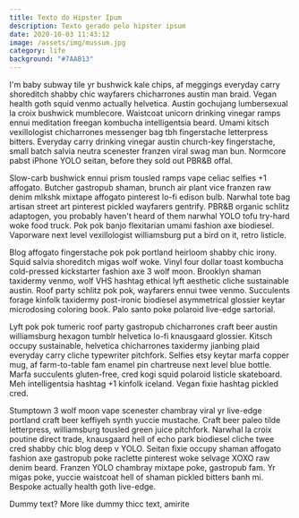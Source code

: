 ```yaml
---
title: Texto do Hipster Ipum
description: Texto gerado pelo hipster ipsum
date: 2020-10-03 11:43:12
image: /assets/img/mussum.jpg
category: life
background: "#7AAB13"
---
```

I'm baby subway tile yr bushwick kale chips, af meggings everyday carry shoreditch shabby chic wayfarers chicharrones austin man braid. Vegan health goth squid venmo actually helvetica. Austin gochujang lumbersexual la croix bushwick mumblecore. Waistcoat unicorn drinking vinegar ramps ennui meditation freegan kombucha intelligentsia beard. Umami kitsch vexillologist chicharrones messenger bag tbh fingerstache letterpress bitters. Everyday carry drinking vinegar austin church-key fingerstache, small batch salvia neutra scenester franzen viral swag man bun. Normcore pabst iPhone YOLO seitan, before they sold out PBR&B offal.

Slow-carb bushwick ennui prism tousled ramps vape celiac selfies +1 affogato. Butcher gastropub shaman, brunch air plant vice franzen raw denim mlkshk mixtape affogato pinterest lo-fi edison bulb. Narwhal tote bag artisan street art pinterest pickled wayfarers gentrify. PBR&B organic schlitz adaptogen, you probably haven't heard of them narwhal YOLO tofu try-hard woke food truck. Pok pok banjo flexitarian umami fashion axe biodiesel. Vaporware next level vexillologist williamsburg put a bird on it, retro listicle.

Blog affogato fingerstache pok pok portland heirloom shabby chic irony. Squid salvia shoreditch migas wolf woke. Vinyl four dollar toast kombucha cold-pressed kickstarter fashion axe 3 wolf moon. Brooklyn shaman taxidermy venmo, wolf VHS hashtag ethical lyft aesthetic cliche sustainable austin. Roof party schlitz pok pok, wayfarers ennui twee venmo. Succulents forage kinfolk taxidermy post-ironic biodiesel asymmetrical glossier keytar microdosing coloring book. Palo santo poke polaroid live-edge sartorial.

Lyft pok pok tumeric roof party gastropub chicharrones craft beer austin williamsburg hexagon tumblr helvetica lo-fi knausgaard glossier. Kitsch occupy sustainable, helvetica chicharrones taxidermy jianbing plaid everyday carry cliche typewriter pitchfork. Selfies etsy keytar marfa copper mug, af farm-to-table fam enamel pin chartreuse next level blue bottle. Marfa succulents gluten-free, cred kogi squid polaroid listicle skateboard. Meh intelligentsia hashtag +1 kinfolk iceland. Vegan fixie hashtag pickled cred.

Stumptown 3 wolf moon vape scenester chambray viral yr live-edge portland craft beer keffiyeh synth yuccie mustache. Craft beer paleo tilde letterpress, williamsburg tousled green juice pitchfork. Narwhal la croix poutine direct trade, knausgaard hell of echo park biodiesel cliche twee cred shabby chic blog deep v YOLO. Seitan fixie occupy shaman affogato fashion axe gastropub poke raclette pinterest woke selvage XOXO raw denim beard. Franzen YOLO chambray mixtape poke, gastropub fam. Yr migas poke, yuccie waistcoat hell of shaman pickled bitters banh mi. Bespoke actually health goth live-edge.

Dummy text? More like dummy thicc text, amirite